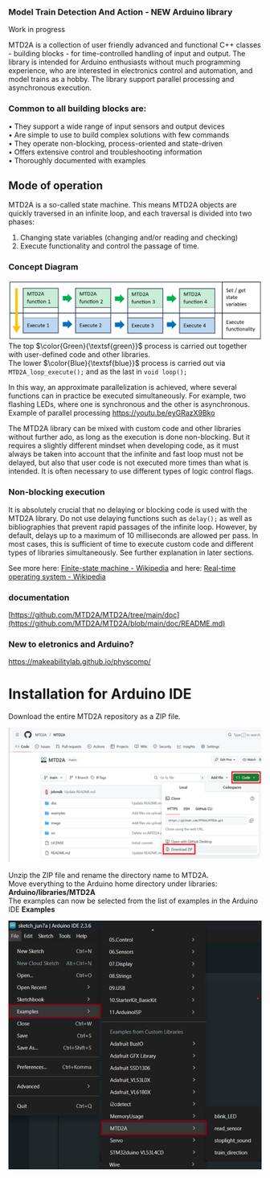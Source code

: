 ### Model Train Detection And Action - NEW Arduino library

Work in progress

MTD2A is a collection of user friendly advanced and functional C++ classes - building blocks - for time-controlled handling of input and output. The library is intended for Arduino enthusiasts without much programming experience, who are interested in electronics control and automation, and model trains as a hobby. The library support parallel processing and asynchronous execution.

### Common to all building blocks are:
• They support a wide range of input sensors and output devices <br/>
• Are simple to use to build complex solutions with few commands <br/>
• They operate non-blocking, process-oriented and state-driven <br/>
• Offers extensive control and troubleshooting information <br/>
• Thoroughly documented with examples <br/>

## Mode of operation
MTD2A is a so-called state machine. This means MTD2A objects are quickly traversed in an infinite loop, and each traversal is divided into two phases:
1.	Changing state variables (changing and/or reading and checking)
2.	Execute functionality and control the passage of time.

### Concept Diagram
![](/image/Concept-Diagram.png)
The top $\color{Green}{\textsf{green}}$ process is carried out together with user-defined code and other libraries. <br/>
The lower $\color{Blue}{\textsf{blue}}$ process is carried out via `MTD2A_loop_execute();` and as the last in `void loop();` 

In this way, an approximate parallelization is achieved, where several functions can in practice be executed simultaneously. For example, two flashing LEDs, where one is synchronous and the other is asynchronous. Example of parallel processing https://youtu.be/eyGRazX9Bko <br/>

The MTD2A library can be mixed with custom code and other libraries without further ado, as long as the execution is done non-blocking. But it requires a slightly different mindset when developing code, as it must always be taken into account that the infinite and fast loop must not be delayed, but also that user code is not executed more times than what is intended. It is often necessary to use different types of logic control flags. 

### Non-blocking execution 
It is absolutely crucial that no delaying or blocking code is used with the MTD2A library. Do not use delaying functions such as `delay();` as well as bibliographies that prevent rapid passages of the infinite loop. However, by default, delays up to a maximum of 10 milliseconds are allowed per pass. In most cases, this is sufficient of time to execute custom code and different types of libraries simultaneously. See further explanation in later sections. <br/>

See more here: [Finite-state machine - Wikipedia](https://en.wikipedia.org/wiki/Finite-state_machine) and here: [Real-time operating system - Wikipedia](https://en.wikipedia.org/wiki/Real-time_operating_system)

### documentation 
[https://github.com/MTD2A/MTD2A/tree/main/doc](https://github.com/MTD2A/MTD2A/blob/main/doc/README.md)

### New to eletronics and Arduino?
https://makeabilitylab.github.io/physcomp/

# Installation for Arduino IDE
Download the entire MTD2A repository as a ZIP file.

![](/image/MTD2A-download.png)

Unzip the ZIP file and rename the directory name to MTD2A. <br/>
Move everything to the Arduino home directory under libraries: **Arduino/libraries/MTD2A** <br/>
The examples can now be selected from the list of examples in the Arduino IDE **Examples** <br/>

![](/image/Arduino-examples.png)
